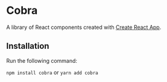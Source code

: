 # Cobra

A library of React components created with [Create React App](https://github.com/facebookincubator/create-react-app).

## Installation

Run the following command:

`npm install cobra`
or
`yarn add cobra`
